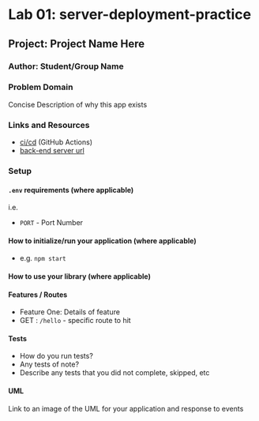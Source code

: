 # Lab 01: server-deployment-practice

## Project: Project Name Here

### Author: Student/Group Name

### Problem Domain

Concise Description of why this app exists

### Links and Resources

- [ci/cd](http://xyz.com) (GitHub Actions)
- [back-end server url](https://katharine-server-deploy-prod.herokuapp.com/)

### Setup

#### `.env` requirements (where applicable)

i.e.

- `PORT` - Port Number

#### How to initialize/run your application (where applicable)

- e.g. `npm start`

#### How to use your library (where applicable)

#### Features / Routes

- Feature One: Details of feature
- GET : `/hello` - specific route to hit

#### Tests

- How do you run tests?
- Any tests of note?
- Describe any tests that you did not complete, skipped, etc

#### UML

Link to an image of the UML for your application and response to events
